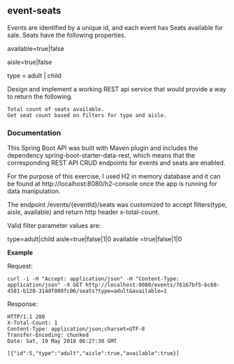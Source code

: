 ## event-seats

Events are identified by a unique id, and each event has Seats available for sale. Seats have the following properties.

available=true|false

aisle=true|false

type = adult | child

Design and implement a working REST api service that would provide a way to return the following.

    Total count of seats available.
    Get seat count based on filters for type and aisle. 

### Documentation

This Spring Boot API was built with Maven plugin and includes the dependency spring-boot-starter-data-rest, which means that the corresponding 
REST API CRUD endpoints for events and seats are enabled.

For the purpose of this exercise, I used H2 in memory database and it can be found at http://localhost:8080/h2-console once the app is running for data manipulation. 

The endpoint /events/{eventId}/seats was customized to accept filters(type, aisle, available) and return http header x-total-count.

Valid filter parameter values are:

type=adult|child 
aisle=true|false|1|0
available =true|false|1|0

**Example** 

Request: 

    curl -i -H "Accept: application/json" -H "Content-Type: application/json" -X GET http://localhost:8080/events/76167bf5-bc68-4581-b120-314df000fc06/seats?type=adult&available=1

Response:
    
    HTTP/1.1 200 
    X-Total-Count: 1
    Content-Type: application/json;charset=UTF-8
    Transfer-Encoding: chunked
    Date: Sat, 19 May 2018 06:27:30 GMT

    [{"id":5,"type":"adult","aisle":true,"available":true}]
    